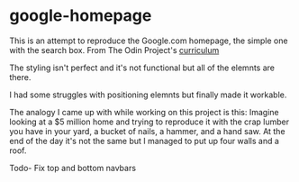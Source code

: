 # google-homepage

This is an attempt to reproduce the Google.com homepage, the simple one with the search box.  From The Odin Project's [curriculum](http://www.theodinproject.com/courses/web-development-101/lessons/html-css)

The styling isn't perfect and it's not functional but all of the elemnts are there.

I had some struggles with positioning elemnts but finally made it workable.

The analogy I came up with while working on this project is this: Imagine looking at a $5 million home and trying to reproduce it with the crap lumber you have in your yard, a bucket of nails, a hammer, and a hand saw. At the end of the day it's not the same but I managed to put up four walls and a roof.

Todo- Fix top and bottom navbars